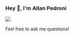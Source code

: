 ### Hey 👋, I'm Allan Pedroni

[![](https://img.shields.io/badge/-Allan%20Pedroni-blue?style=flat-square&logo=Linkedin&logoColor=white&link=https://www.linkedin.com/in/allanpedroni/)](https://www.linkedin.com/in/allanpedroni/)

Feel free to ask me questions!

<!---
abpedroni/abpedroni is a ✨ special ✨ repository because its `README.md` (this file) appears on your GitHub profile.
You can click the Preview link to take a look at your changes.
--->
